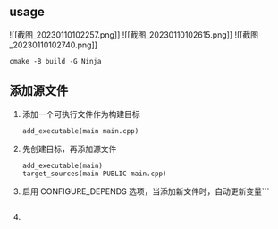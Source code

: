 ## usage
![[截图_20230110102257.png]]
![[截图_20230110102615.png]]
![[截图_20230110102740.png]]
```
cmake -B build -G Ninja
```

## 添加源文件
1. 添加一个可执行文件作为构建目标
	```
	add_executable(main main.cpp)
	```
2. 先创建目标，再添加源文件
	```
	add_executable(main)
	target_sources(main PUBLIC main.cpp)
	```
3. 启用 CONFIGURE_DEPENDS 选项，当添加新文件时，自动更新变量```
   ```
4. 
```
   